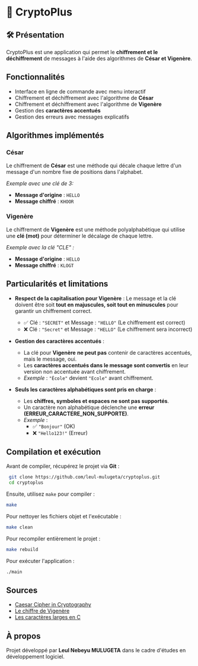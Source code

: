 # 📌 CryptoPlus

## 🛠 Présentation
CryptoPlus est une application qui permet le **chiffrement et le déchiffrement** de messages à l'aide des algorithmes de **César et Vigenère**.

## Fonctionnalités
- Interface en ligne de commande avec menu interactif
- Chiffrement et déchiffrement avec l'algorithme de **César**
- Chiffrement et déchiffrement avec l'algorithme de **Vigenère**
- Gestion des **caractères accentués**
- Gestion des erreurs avec messages explicatifs

## Algorithmes implémentés
### César
Le chiffrement de **César** est une méthode qui décale chaque lettre d'un message d'un nombre fixe de positions dans l'alphabet.

_Exemple avec une clé de 3:_
- **Message d'origine** : `HELLO`
- **Message chiffré** : `KHOOR`

### Vigenère
Le chiffrement de **Vigenère** est une méthode polyalphabétique qui utilise une **clé (mot)** pour déterminer le décalage de chaque lettre.

_Exemple avec la clé "CLE" :_
- **Message d'origine** : `HELLO`
- **Message chiffré** : `KLOGT`

## Particularités et limitations
- **Respect de la capitalisation pour Vigenère** : Le message et la clé doivent être soit **tout en majuscules, soit tout en minuscules** pour garantir un chiffrement correct.
  - ✅ Clé : `"SECRET"` et Message : `"HELLO"` (Le chiffrement est correct)
  - ❌ Clé : `"Secret"` et Message : `"HELLO"` (Le chiffrement sera incorrect)

- **Gestion des caractères accentués** :
  - La clé pour **Vigenère** **ne peut pas** contenir de caractères accentués, mais le message, oui.
  - Les **caractères accentués dans le message sont convertis** en leur version non accentuée avant chiffrement.
  - _Exemple_ : `"École"` devient `"Ecole"` avant chiffrement.

- **Seuls les caractères alphabétiques sont pris en charge** :
  - Les **chiffres, symboles et espaces ne sont pas supportés**.
  - Un caractère non alphabétique déclenche une **erreur (ERREUR_CARACTERE_NON_SUPPORTE)**.
  - _Exemple_ :
    - ✅ `"Bonjour"` (OK)
    - ❌ `"Hello123!"` (Erreur)

## Compilation et exécution
Avant de compiler, récupérez le projet via **Git** :
```sh
 git clone https://github.com/leul-mulugeta/cryptoplus.git
 cd cryptoplus
```

Ensuite, utilisez `make` pour compiler :
```sh
make
```

Pour nettoyer les fichiers objet et l'exécutable :
```sh
make clean
```

Pour recompiler entièrement le projet :
```sh
make rebuild
```

Pour exécuter l'application :
```sh
./main
```

## Sources
- [Caesar Cipher in Cryptography](https://www.geeksforgeeks.org/caesar-cipher-in-cryptography/)
- [Le chiffre de Vigenère](https://haltode.fr/algo/chiffrement/chiffre_vigenere.html)
- [Les caractères larges en C](https://zestedesavoir.com/tutoriels/755/le-langage-c-1/notions-avancees/les-caracteres-larges/)

## À propos
Projet développé par **Leul Nebeyu MULUGETA** dans le cadre d'études en développement logiciel.

